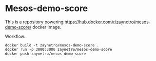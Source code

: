 # Mesos-demo-score

This is a repository powering https://hub.docker.com/r/zaynetro/mesos-demo-score/ docker image.

Workflow:

```
docker build -t zaynetro/mesos-demo-score .
docker run -p 3000:3000 zaynetro/mesos-demo-score
docker push zaynetro/mesos-demo-score
```
